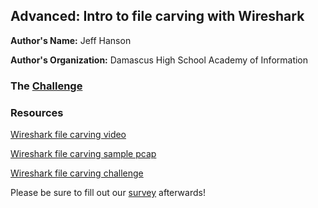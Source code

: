 ## Advanced: Intro to file carving with Wireshark

**Author's Name:** Jeff Hanson

**Author's Organization:** Damascus High School Academy of Information

### The [Challenge](Lesson_Plan_For_File_Carving.docx)

### Resources

[Wireshark file carving video](File_Carving_using_Wireshark.mp4)

[Wireshark file carving sample pcap](File_Carving_Lesson.pcapng)

[Wireshark file carving challenge](challenge.pcapng)

Please be sure to fill out our [survey](https://www.surveymonkey.com/r/8WFCZYJ) afterwards!
